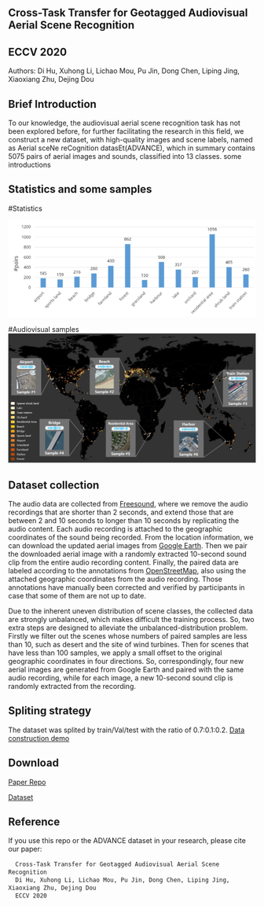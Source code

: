 ## Cross-Task Transfer for Geotagged Audiovisual Aerial Scene Recognition
## ECCV 2020
Authors: Di Hu, Xuhong Li, Lichao Mou, Pu Jin, Dong Chen, Liping Jing, Xiaoxiang Zhu, Dejing Dou


## Brief Introduction

To our knowledge, the audiovisual aerial scene recognition task has not been explored before, for further facilitating the research in this field, we construct a new dataset, with high-quality images and scene labels, named as Aerial sceNe reCognition datasEt(ADVANCE), which in summary contains 5075 pairs of aerial images and sounds, classified into 13 classes.
some introductions

## Statistics and some samples
#Statistics

![PNG](/statistics.png)

#Audiovisual samples
![PNG](/samples.png)

## Dataset collection

  The audio data are collected from [Freesound](https://freesound.org/browse/geotags/), where we remove the audio recordings that are shorter than 2 seconds, and extend those that are between 2 and 10 seconds to longer than 10 seconds by replicating the audio content. Each audio recording is attached to the geographic coordinates of the sound being recorded. From the location information, we can download the updated aerial images from [Google Earth](https://earthengine.google.com/). Then we pair the downloaded aerial image with a randomly extracted 10-second sound clip from the entire audio recording content. Finally, the paired data are labeled according to the annotations from [OpenStreetMap](https://www.openstreetmap.org/), also using the attached geographic coordinates from the audio recording. Those annotations have manually been corrected and verified by participants in case that some of them are not up to date.

  Due to the inherent uneven distribution of scene classes, the collected data are strongly unbalanced, which makes difficult the training process.
So, two extra steps are designed to alleviate the unbalanced-distribution problem. Firstly we filter out the scenes whose numbers of paired samples are less than 10, such as desert and the site of wind turbines. Then for scenes that have less than 100 samples, we apply a small offset to the original geographic coordinates in four directions. So, correspondingly, four new aerial images are generated from Google Earth and paired with the same audio recording, while for each image, a new 10-second sound clip is randomly extracted from the recording. 

## Spliting strategy
   The dataset was splited by train/Val/test with the ratio of 0.7:0.1:0.2. [Data construction demo](https://github.com/DTaoo/Multimodal-Aerial-Scene-Recognition/blob/master/data/data_partition.py)

## Download

[Paper Repo](https://github.com/DTaoo/Multimodal-Aerial-Scene-Recognition)

[Dataset](https://zenodo.org/record/3828124)


## Reference

If you use this repo or the ADVANCE dataset in your research, please cite our paper:

      Cross-Task Transfer for Geotagged Audiovisual Aerial Scene Recognition 
      Di Hu, Xuhong Li, Lichao Mou, Pu Jin, Dong Chen, Liping Jing, Xiaoxiang Zhu, Dejing Dou
      ECCV 2020

